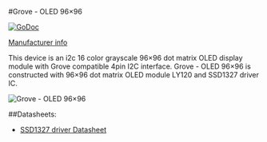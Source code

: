 #Grove - OLED 96×96

[![GoDoc](http://godoc.org/github.com/goiot/devices/oled96x96?status.svg)](http://godoc.org/github.com/goiot/devices/oled96x96)

[Manufacturer info](http://www.seeedstudio.com/wiki/Grove_-_OLED_Display_1.12%22)

This device is an i2c 16 color grayscale 96×96 dot matrix OLED display module with Grove compatible
4pin I2C interface.
Grove - OLED 96×96 is constructed with 96×96 dot matrix OLED module LY120 and SSD1327 driver IC.

![Grove - OLED 96×96](http://www.seeedstudio.com/wiki/images/thumb/9/90/Oled1281281.jpg/500px-Oled1281281.jpg)

##Datasheets:

* [SSD1327 driver Datasheet](http://garden.seeedstudio.com/images/8/82/SSD1327_datasheet.pdf)
